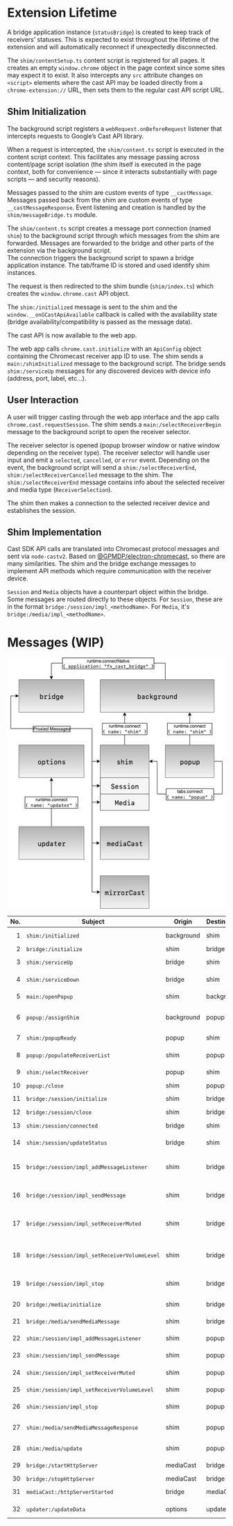 # Extension Lifetime

A bridge application instance (`statusBridge`) is created to keep track of receivers’ statuses. This is expected to exist throughout the lifetime of the extension and will automatically reconnect if unexpectedly disconnected.

The `shim/contentSetup.ts` content script is registered for all pages. It creates an empty `window.chrome` object in the page context since some sites may expect it to exist. It also intercepts any `src` attribute changes on `<script>` elements where the cast API may be loaded directly from a `chrome-extension://` URL, then sets them to the regular cast API script URL.

## Shim Initialization

The background script registers a `webRequest.onBeforeRequest` listener that intercepts requests to Google’s Cast API library.

When a request is intercepted, the `shim/content.ts` script is executed in the content script context. This facilitates any message passing across content/page script isolation (the shim itself is executed in the page context, both for convenience — since it interacts substantially with page scripts — and security reasons).

Messages passed to the shim are custom events of type `__castMessage`. Messages passed back from the shim are custom events of type `__castMessageResponse`. Event listening and creation is handled by the `shim/messageBridge.ts` module.

The `shim/content.ts` script creates a message port connection (named `shim`) to the background script through which messages from the shim are forwarded. Messages are forwarded to the bridge and other parts of the extension via the background script.  
The connection triggers the background script to spawn a bridge application instance. The tab/frame ID is stored and used identify shim instances.

The request is then redirected to the shim bundle (`shim/index.ts`) which creates the `window.chrome.cast` API object.

The `shim:/initialized` message is sent to the shim and the `window.__onGCastApiAvailable` callback is called with the availability state (bridge availability/compatibility is passed as the message data).

The cast API is now available to the web app.

The web app calls `chrome.cast.initialize` with an `ApiConfig` object containing the Chromecast receiver app ID to use. The shim sends a `main:/shimInitialized` message to the background script. The bridge sends `shim:/serviceUp` messages for any discovered devices with device info (address, port, label, etc…).

## User Interaction

A user will trigger casting through the web app interface and the app calls `chrome.cast.requestSession`. The shim sends a `main:/selectReceiverBegin` message to the background script to open the receiver selector.

The receiver selector is opened (popup browser window or native window depending on the receiver type). The receiver selector will handle user input and emit a `selected`, `cancelled`, or `error` event. Depending on the event, the background script will send a `shim:/selectReceiverEnd`, `shim:/selectReceiverCancelled` message to the shim. The `shim:/selectReceiverEnd` message contains info about the selected receiver and media type (`ReceiverSelection`).

The shim then makes a connection to the selected receiver device and establishes the session.

## Shim Implementation

Cast SDK API calls are translated into Chromecast protocol messages and sent via `node-castv2`. Based on [@GPMDP/electron-chromecast](https://github.com/GPMDP/electron-chromecast), so there are many similarities. The shim and the bridge exchange messages to implement API methods which require communication with the receiver device.

`Session` and `Media` objects have a counterpart object within the bridge. Some messages are routed directly to these objects. For `Session`, these are in the format `bridge:/session/impl_<methodName>`. For `Media`, it's `bridge:/media/impl_<methodName>`.


# Messages (WIP)

<img src="diagram.png" width="537">

| No. | Subject                                       | Origin     | Destination | Description |
| --: | --------------------------------------------- | ---------- | ----------- | ----------- |
|  1  | `shim:/initialized`                           | background | shim        | Sent once bridge has been created. |
|  2  | `bridge:/initialize`                          | shim       | bridge      | Starts network discovery. |
|  3  | `shim:/serviceUp`                             | bridge     | shim        | Sent once a receiver device has been found. |
|  4  | `shim:/serviceDown`                           | bridge     | shim        | Sent once a receiver device has been lost. |
|  5  | `main:/openPopup`                             | shim       | background  | Opens the receiver selection popup. |
|  6  | `popup:/assignShim`                           | background | popup       | Provides popup with tab/frame ID for the opener shim so that it can make a direct connection. |
|  7  | `shim:/popupReady`                            | popup      | shim        | Sent once popup is ready to receive data. |
|  8  | `popup:/populateReceiverList`                 | shim       | popup       | Provides popup with current `state.receiverList`. |
|  9  | `shim:/selectReceiver`                        | popup      | shim        | Sent once a receiver has been selected. |
| 10  | `popup:/close`                                | shim       | popup       | Closes popup. |
| 11  | `bridge:/session/initialize`                  | shim       | bridge      | Initializes cast session with receiver device. |
| 12  | `bridge:/session/close`                       | shim       | bridge      | Closes cast session. |
| 13  | `shim:/session/connected`                     | bridge     | shim        | Sent once cast session has connected. |
| 14  | `shim:/session/updateStatus`                  | bridge     | shim        | Provides shim session with status updates. |
| 15  | `bridge:/session/impl_addMessageListener`     | shim       | bridge      | Sends data to bridge for implementation of `Session#addMessageListener` method. |
| 16  | `bridge:/session/impl_sendMessage`            | shim       | bridge      | Sends data to bridge for implementation of `Session#sendMessage` method. |
| 17  | `bridge:/session/impl_setReceiverMuted`       | shim       | bridge      | Sends data to bridge for implementation of `Session#setReceiverMuted` method. |
| 18  | `bridge:/session/impl_setReceiverVolumeLevel` | shim       | bridge      | Sends data to bridge for implementation of `Session#setReceiverVolumeLevel` method. |
| 19  | `bridge:/session/impl_stop`                   | shim       | bridge      | Sends data to bridge for implementation of `Session#stop` method. |
| 20  | `bridge:/media/initialize`                    | shim       | bridge      | Initializes bridge media message handler. |
| 21  | `bridge:/media/sendMediaMessage`              | shim       | bridge      | Sends media message to receiver device. |
| 22  | `shim:/session/impl_addMessageListener`       | shim       | popup       | Response from bridge->shim counterpart message. |
| 23  | `shim:/session/impl_sendMessage`              | shim       | popup       | Response from bridge->shim counterpart message. |
| 24  | `shim:/session/impl_setReceiverMuted`         | shim       | popup       | Response from bridge->shim counterpart message. |
| 25  | `shim:/session/impl_setReceiverVolumeLevel`   | shim       | popup       | Response from bridge->shim counterpart message. |
| 26  | `shim:/session/impl_stop`                     | shim       | popup       | Response from bridge->shim counterpart message. |
| 27  | `shim:/media/sendMediaMessageResponse`        | shim       | popup       | Response from `sendMediaMessage`. Contains error status. |
| 28  | `shim:/media/update`                          | shim       | popup       | Provides shim media with status updates. |
| 29  | `bridge:/startHttpServer`                     | mediaCast  | bridge      | Starts HTTP server for serving local media to receiver device. |
| 30  | `bridge:/stopHttpServer`                      | mediaCast  | bridge      | Stops HTTP server. |
| 31  | `mediaCast:/httpServerStarted`                | bridge     | mediaCast   | Sent once HTTP server has started. |
| 32  | `updater:/updateData`                         | options    | updater     | Sends initialization data to updater popup. |

